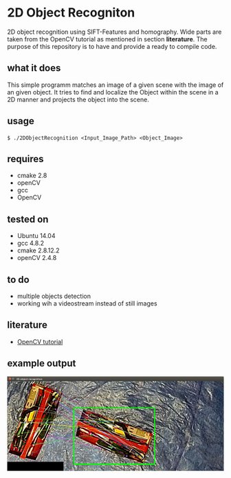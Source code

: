 # 2D Object Recogniton
2D object recognition using SIFT-Features and homography. Wide parts are taken from the OpenCV tutorial as mentioned in section __literature__. The purpose of this repository is to have and provide a ready to compile code.

## what it does
This simple programm matches an image of a given scene with the image of an given object. It tries to find and localize the Object within the scene in a 2D manner and projects the object into the scene.

## usage
    $ ./2DObjectRecognition <Input_Image_Path> <Object_Image>
    
## requires
* cmake 2.8
* openCV
* gcc
* OpenCV

## tested on
* Ubuntu 14.04
* gcc 4.8.2
* cmake 2.8.12.2
* openCV 2.4.8

## to do
* multiple objects detection
* working wih a videostream instead of still images

## literature
* [OpenCV tutorial](http://docs.opencv.org/doc/tutorials/features2d/feature_homography/feature_homography.html)

## example output
![Example Output](images/output.png?raw=true "Example Output")
